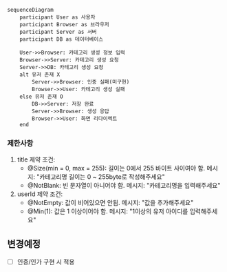 ```mermaid
sequenceDiagram
    participant User as 사용자
    participant Browser as 브라우저
    participant Server as 서버
    participant DB as 데이터베이스

    User->>Browser: 카테고리 생성 정보 입력
    Browser->>Server: 카테고리 생성 요청
    Server->>DB: 카테고리 생성 요청
    alt 유저 존재 X
        Server->>Browser: 인증 실패(미구현)
        Browser->>User: 카테고리 생성 실패
    else 유저 존재 O
        DB->>Server: 저장 완료
        Server->>Browser: 생성 응답
        Browser->>User: 화면 리다이렉트
    end 
``` 

### 제한사항
1. title
   제약 조건:
   - @Size(min = 0, max = 255): 길이는 0에서 255 바이트 사이여야 함.
   메시지: "카테고리명 길이는 0 ~ 255byte로 작성해주세요"
   - @NotBlank: 빈 문자열이 아니어야 함.
   메시지: "카테고리명을 입력해주세요"
2. userId
   제약 조건:
   - @NotEmpty: 값이 비어있으면 안됨.
   메시지: "값을 추가해주세요"
   - @Min(1): 값은 1 이상이어야 함.
   메시지: "1이상의 유저 아이디를 입력해주세요"
## 변경예정
- [ ] 인증/인가 구현 시 적용 
